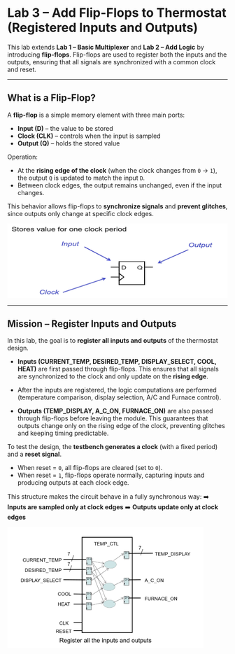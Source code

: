 # Lab 3 – Add Flip-Flops to Thermostat (Registered Inputs and Outputs)

This lab extends **Lab 1 – Basic Multiplexer** and **Lab 2 – Add Logic** by introducing **flip-flops**.
Flip-flops are used to register both the inputs and the outputs, ensuring that all signals are synchronized with a common clock and reset.

---

## What is a Flip-Flop?

A **flip-flop** is a simple memory element with three main ports:

* **Input (D)** – the value to be stored
* **Clock (CLK)** – controls when the input is sampled
* **Output (Q)** – holds the stored value

Operation:

* At the **rising edge of the clock** (when the clock changes from `0` → `1`), the output `Q` is updated to match the input `D`.
* Between clock edges, the output remains unchanged, even if the input changes.

This behavior allows flip-flops to **synchronize signals** and **prevent glitches**, since outputs only change at specific clock edges.

![D Flip-Flop Diagram](../images/flipflop.png)

---
## Mission – Register Inputs and Outputs

In this lab, the goal is to **register all inputs and outputs** of the thermostat design.

* **Inputs (CURRENT_TEMP, DESIRED_TEMP, DISPLAY_SELECT, COOL, HEAT)** are first passed through flip-flops.
  This ensures that all signals are synchronized to the clock and only update on the **rising edge**.

* After the inputs are registered, the logic computations are performed (temperature comparison, display selection, A/C and Furnace control).

* **Outputs (TEMP_DISPLAY, A_C_ON, FURNACE_ON)** are also passed through flip-flops before leaving the module.
  This guarantees that outputs change only on the rising edge of the clock, preventing glitches and keeping timing predictable.

To test the design, the **testbench generates a clock** (with a fixed period) and a **reset signal**.

* When reset = `0`, all flip-flops are cleared (set to `0`).
* When reset = `1`, flip-flops operate normally, capturing inputs and producing outputs at each clock edge.

This structure makes the circuit behave in a fully synchronous way:
➡️ **Inputs are sampled only at clock edges**
➡️ **Outputs update only at clock edges**

![Registered Thermostat](../images/register_all.png)

